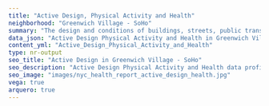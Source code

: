 ```yaml
---
title: "Active Design, Physical Activity and Health"
neighborhood: "Greenwich Village - SoHo"
summary: "The design and conditions of buildings, streets, public transportation and parks influence physical activity, use of active transportation and other healthy behavior. A neighborhood's features can also impact the safety of its residents."
data_json: "Active Design Physical Activity and Health in Greenwich Village - SoHo"
content_yml: "Active_Design_Physical_Activity_and_Health"
type: nr-output
seo_title: "Active Design in Greenwich Village - SoHo"
seo_description: "Active Design Physical Activity and Health data profile for the Greenwich Village - SoHo neighborhood of NYC."
seo_image: "images/nyc_health_report_active_design_health.jpg"
vega: true
arquero: true
---
```

